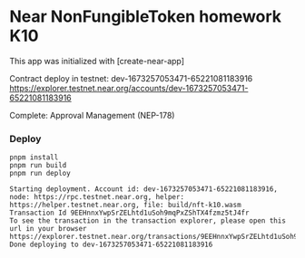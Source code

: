 Near NonFungibleToken homework K10
==================

This app was initialized with [create-near-app]

Contract deploy in testnet: dev-1673257053471-65221081183916
https://explorer.testnet.near.org/accounts/dev-1673257053471-65221081183916

Complete: Approval Management (NEP-178) 

### Deploy
```
pnpm install  
pnpm run build
pnpm run deploy
```

```
Starting deployment. Account id: dev-1673257053471-65221081183916, node: https://rpc.testnet.near.org, helper: https://helper.testnet.near.org, file: build/nft-k10.wasm
Transaction Id 9EEHnnxYwpSrZELhtd1uSoh9mqPxZShTX4fzmz5tJ4fr
To see the transaction in the transaction explorer, please open this url in your browser
https://explorer.testnet.near.org/transactions/9EEHnnxYwpSrZELhtd1uSoh9mqPxZShTX4fzmz5tJ4fr
Done deploying to dev-1673257053471-65221081183916
```

